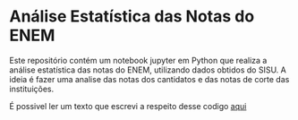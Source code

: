 # Análise Estatística das Notas do ENEM
Este repositório contém um notebook jupyter em Python que realiza a análise estatística das notas do ENEM, utilizando dados obtidos do SISU. A ideia é fazer uma analise das notas dos cantidatos e das notas de corte das instituições.

É possivel ler um texto que escrevi a respeito desse codigo [aqui](https://medium.com/p/10bbc94018ce/edit)

